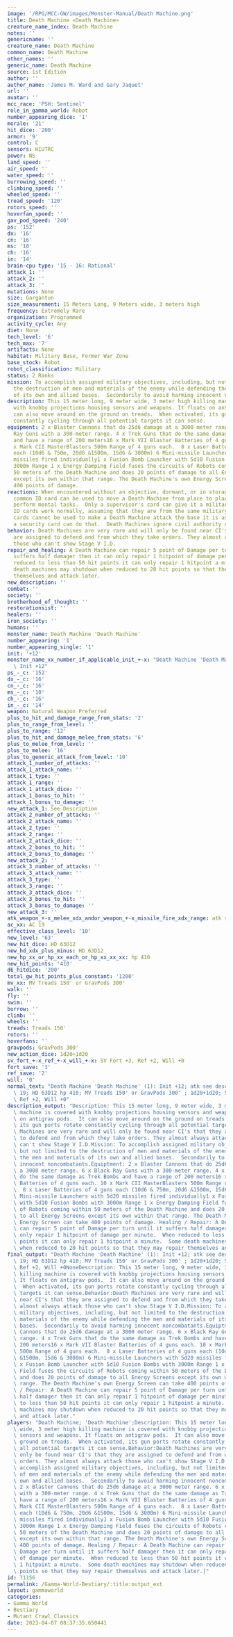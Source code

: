 ```yaml
---
image: '/RPG/MCC-GW/images/Monster-Manual/Death Machine.png'
title: Death Machine «Death Machine»
creature_name_index: Death Machine
notes: ''
genericname: ''
creature_name: Death Machine
common_name: Death Machine
other_names: ''
generic_name: Death Machine
source: 1st Edition
author: ''
author_name: 'James M. Ward and Gary Jaquet'
url: ''
avatar: ''
mcc_race: 'PSH: Sentinel'
role_in_gamma_world: Robot
number_appearing_dice: '1'
morale: '21'
hit_dice: '200'
armor: '9'
control: C
sensors: HIUTRC
power: NS
land_speed: ''
air_speed: ''
water_speed: ''
burrowing_speed: ''
climbing_speed: ''
wheeled_speed: ''
tread_speed: '120'
rotors_speed: ''
hoverfan_speed: ''
gav_pod_speed: '240'
ps: '152'
dx: '16'
cn: '16'
ms: '10'
ch: '16'
in: '14'
brain-cpu type: '15 - 16: Rational'
attack_1: ''
attack_2: ''
attack_3: ''
mutations: None
size: Gargantun
size_measurement: 15 Meters Long, 9 Meters wide, 3 meters high
frequency: Extremely Rare
organization: Programmed
activity_cycle: Any
diet: None
tech_level: '6'
tech_max: '7'
artifacts: None
habitat: Military Base, Former War Zone
base_stock: Robot
robot_classification: Military
status: 2 Ranks
mission: To accomplish assigned military objectives, including, but not limited to
  the destruction of men and materials of the enemy while defending the men and materials
  of its own and allied bases.  Secondarily to avoid harming innocent noncombatants.
description: This 15 meter long, 9 meter wide, 3 meter high killing machine is covered
  with knobby projections housing sensors and weapons. It floats on antigrav pods.  It
  can also move around on the ground on treads.  When activated, its gun ports rotate
  constantly cycling through all potential targets it can sense.
equipment: 2 x Blaster Cannons that do 25d6 damage at a 3000 meter range. 6 x Black
  Ray Guns with a 300-meter range. 4 x Trek Guns that do the same damage as Trek Bombs
  and have a range of 200 meters16 x Mark VII Blaster Batteries of 4 guns each. 10
  x Mark CII MasterBlasters 500m Range of 4 guns each.  8 x Laser Batteries of 4 guns
  each (10d6 & 750m, 20d6 &1500m, 15d6 & 3000m) 6 Mini-missile Launchers with 5d20
  missiles fired individually1 x Fusion Bomb Launcher with 5d10 Fusion Bombs with
  3000m Range 1 x Energy Damping Field fuses the circuits of Robots coming within
  50 meters of the Death Machine and does 20 points of damage to all Energy Screens
  except its own within that range. The Death Machine's own Energy Screen can take
  400 points of damage.
reactions: When encountered without an objective, dormant, or in storage, a military
  common ID card can be used to move a Death Machine from place to place or have it
  perform mental tasks.  Only a supervisor's card can give it a military objective.  maintenance
  ID cards work normally, assuming that they are from the same military base.  Programmer's
  cards cannot be used to make a Death Machine attack the base it is assigned to.  Only
  a security card can do that.  Death Machines ignore civil authority cards.
behavior: Death Machines are very rare and will only be found near CI's that they
  are assigned to defend and from which they take orders. They almost always attack
  those who can't show Stage V I.D.
repair_and_healing: A Death Machine can repair 5 point of Damage per turn until it
  suffers half damager then it can only repair 1 hitpoint of damage per minute.  When
  reduced to less than 50 hit points it can only repair 1 hitpoint a minute.  Some
  death machines may shutdown when reduced to 20 hit points so that they may repair
  themselves and attack later.
new_description: ''
combat: ''
society: ''
brotherhood_of_thought: ''
restorationsist: ''
healers: ''
iron_society: ''
humans: ''
monster_name: Death Machine 'Death Machine'
number_appearing: '1'
number_appearing_single: '1'
init: '+12'
monster_name_xx_number_if_applicable_init_+-x: "Death Machine 'Death Machine' (1):\
  \ Init +12"
ps_-_c: '152'
dx_-_c: '16'
cn_-_c: '16'
ms_-_c: '10'
ch_-_c: '16'
in_-_c: '14'
weapon: Natural Weapon Preferred
plus_to_hit_and_damage_range_from_stats: '2'
plus_to_range_from_level: ''
plus_to_range: '12'
plus_to_hit_and_damage_melee_from_stats: '6'
plus_to_melee_from_level: ''
plus_to_melee: '16'
plus_to_generic_attack_from_level: '10'
attack_1_number_of_attacks: ''
attack_1_attack_name: ''
attack_1_type: ''
attack_1_range: ''
attack_1_attack_dice: ''
attack_1_bonus_to_hit: ''
attack_1_bonus_to_damage: ''
new_attack_1: See Description
attack_2_number_of_attacks: ''
attack_2_attack_name: ''
attack_2_type: ''
attack_2_range: ''
attack_2_attack_dice: ''
attack_2_bonus_to_hit: ''
attack_2_bonus_to_damage: ''
new_attack_2: ''
attack_3_number_of_attacks: ''
attack_3_attack_name: ''
attack_3_type: ''
attack_3_range: ''
attack_3_attack_dice: ''
attack_3_bonus_to_hit: ''
attack_3_bonus_to_damage: ''
new_attack_3: ''
atk_weapon_+-x_melee_xdx_andor_weapon_+-x_missile_fire_xdx_range: atk see description
ac_xx: AC 19
effective_class_level: '10'
new_level: '63'
new_hit_dice: HD 63D12
new_hd_xdx_plus_minus: HD 63D12
new_hp_xx_or_hp_xx_each_or_hp_xx_xx_xx: hp 410
new_hit_points: '410'
d6_hitdice: '200'
total_gw_hit_points_plus_constant: '1200'
mv_xx: MV Treads 150' or GravPods 300'
walk: ''
fly: ''
swim: ''
burrow: ''
climb: ''
wheels: ''
treads: Treads 150'
rotors: ''
hoverfans: ''
gravpods: GravPods 300'
new_action_dice: 1d20+1d20
sv_fort_+-x_ref_+-x_will_+-x: SV Fort +3, Ref +2, Will +0
fort_save: '3'
ref_save: '2'
will: '0'
normal_text: "Death Machine 'Death Machine' (1): Init +12; atk see description; AC\
  \ 19; HD 63D12 hp 410; MV Treads 150' or GravPods 300' ; 1d20+1d20; SV Fort +3,\
  \ Ref +2, Will +0"
description_output: "Description: This 15 meter long, 9 meter wide, 3 meter high killing\
  \ machine is covered with knobby projections housing sensors and weapons. It floats\
  \ on antigrav pods.  It can also move around on the ground on treads.  When activated,\
  \ its gun ports rotate constantly cycling through all potential targets it can sense.Behavior:Death\
  \ Machines are very rare and will only be found near CI's that they are assigned\
  \ to defend and from which they take orders. They almost always attack those who\
  \ can't show Stage V I.D.Mission: To accomplish assigned military objectives, including,\
  \ but not limited to the destruction of men and materials of the enemy while defending\
  \ the men and materials of its own and allied bases.  Secondarily to avoid harming\
  \ innocent noncombatants.Equiptment: 2 x Blaster Cannons that do 25d6 damage at\
  \ a 3000 meter range. 6 x Black Ray Guns with a 300-meter range. 4 x Trek Guns that\
  \ do the same damage as Trek Bombs and have a range of 200 meters16 x Mark VII Blaster\
  \ Batteries of 4 guns each. 10 x Mark CII MasterBlasters 500m Range of 4 guns each.\
  \  8 x Laser Batteries of 4 guns each (10d6 & 750m, 20d6 &1500m, 15d6 & 3000m) 6\
  \ Mini-missile Launchers with 5d20 missiles fired individually1 x Fusion Bomb Launcher\
  \ with 5d10 Fusion Bombs with 3000m Range 1 x Energy Damping Field fuses the circuits\
  \ of Robots coming within 50 meters of the Death Machine and does 20 points of damage\
  \ to all Energy Screens except its own within that range. The Death Machine's own\
  \ Energy Screen can take 400 points of damage. Healing / Repair: A Death Machine\
  \ can repair 5 point of Damage per turn until it suffers half damager then it can\
  \ only repair 1 hitpoint of damage per minute.  When reduced to less than 50 hit\
  \ points it can only repair 1 hitpoint a minute.  Some death machines may shutdown\
  \ when reduced to 20 hit points so that they may repair themselves and attack later."
final_output: "Death Machine 'Death Machine' (1): Init +12; atk see description; AC\
  \ 19; HD 63D12 hp 410; MV Treads 150' or GravPods 300' ; 1d20+1d20; SV Fort +3,\
  \ Ref +2, Will +0NoneDescription: This 15 meter long, 9 meter wide, 3 meter high\
  \ killing machine is covered with knobby projections housing sensors and weapons.\
  \ It floats on antigrav pods.  It can also move around on the ground on treads.\
  \  When activated, its gun ports rotate constantly cycling through all potential\
  \ targets it can sense.Behavior:Death Machines are very rare and will only be found\
  \ near CI's that they are assigned to defend and from which they take orders. They\
  \ almost always attack those who can't show Stage V I.D.Mission: To accomplish assigned\
  \ military objectives, including, but not limited to the destruction of men and\
  \ materials of the enemy while defending the men and materials of its own and allied\
  \ bases.  Secondarily to avoid harming innocent noncombatants.Equiptment: 2 x Blaster\
  \ Cannons that do 25d6 damage at a 3000 meter range. 6 x Black Ray Guns with a 300-meter\
  \ range. 4 x Trek Guns that do the same damage as Trek Bombs and have a range of\
  \ 200 meters16 x Mark VII Blaster Batteries of 4 guns each. 10 x Mark CII MasterBlasters\
  \ 500m Range of 4 guns each.  8 x Laser Batteries of 4 guns each (10d6 & 750m, 20d6\
  \ &1500m, 15d6 & 3000m) 6 Mini-missile Launchers with 5d20 missiles fired individually1\
  \ x Fusion Bomb Launcher with 5d10 Fusion Bombs with 3000m Range 1 x Energy Damping\
  \ Field fuses the circuits of Robots coming within 50 meters of the Death Machine\
  \ and does 20 points of damage to all Energy Screens except its own within that\
  \ range. The Death Machine's own Energy Screen can take 400 points of damage. Healing\
  \ / Repair: A Death Machine can repair 5 point of Damage per turn until it suffers\
  \ half damager then it can only repair 1 hitpoint of damage per minute.  When reduced\
  \ to less than 50 hit points it can only repair 1 hitpoint a minute.  Some death\
  \ machines may shutdown when reduced to 20 hit points so that they may repair themselves\
  \ and attack later."
players: "Death Machine; 'Death Machine';Description: This 15 meter long, 9 meter\
  \ wide, 3 meter high killing machine is covered with knobby projections housing\
  \ sensors and weapons. It floats on antigrav pods.  It can also move around on the\
  \ ground on treads.  When activated, its gun ports rotate constantly cycling through\
  \ all potential targets it can sense.Behavior:Death Machines are very rare and will\
  \ only be found near CI's that they are assigned to defend and from which they take\
  \ orders. They almost always attack those who can't show Stage V I.D.Mission: To\
  \ accomplish assigned military objectives, including, but not limited to the destruction\
  \ of men and materials of the enemy while defending the men and materials of its\
  \ own and allied bases.  Secondarily to avoid harming innocent noncombatants.Equiptment:\
  \ 2 x Blaster Cannons that do 25d6 damage at a 3000 meter range. 6 x Black Ray Guns\
  \ with a 300-meter range. 4 x Trek Guns that do the same damage as Trek Bombs and\
  \ have a range of 200 meters16 x Mark VII Blaster Batteries of 4 guns each. 10 x\
  \ Mark CII MasterBlasters 500m Range of 4 guns each.  8 x Laser Batteries of 4 guns\
  \ each (10d6 & 750m, 20d6 &1500m, 15d6 & 3000m) 6 Mini-missile Launchers with 5d20\
  \ missiles fired individually1 x Fusion Bomb Launcher with 5d10 Fusion Bombs with\
  \ 3000m Range 1 x Energy Damping Field fuses the circuits of Robots coming within\
  \ 50 meters of the Death Machine and does 20 points of damage to all Energy Screens\
  \ except its own within that range. The Death Machine's own Energy Screen can take\
  \ 400 points of damage. Healing / Repair: A Death Machine can repair 5 point of\
  \ Damage per turn until it suffers half damager then it can only repair 1 hitpoint\
  \ of damage per minute.  When reduced to less than 50 hit points it can only repair\
  \ 1 hitpoint a minute.  Some death machines may shutdown when reduced to 20 hit\
  \ points so that they may repair themselves and attack later.|"
id: 71156
permalink: /Gamma-World-Bestiary/:title:output_ext
layout: gammaworld
categories:
- Gamma World
- Bestiary
- Mutant Crawl Classics
date: 2023-04-07 08:37:35.650441
---
```


